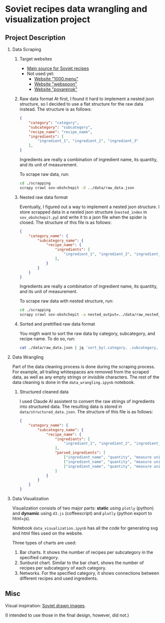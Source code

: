 # Soviet recipes data wrangling and visualization project

## Project Description

1. Data Scraping
    1. Target websites
        - [Main source for Soviet recipes](https://sov-obshchepit.ru/)
        - Not used yet:
            - [Website "1000.menu"](https://1000.menu/catalog/recepty-sovetskix-vremen)
            - [Website "webspoon"](https://webspoon.ru/cuisine/kuhnja-sssr)
            - [Website "povarenok"](https://www.povarenok.ru/recipes/kitchen/101/?sort=date_create_asc&order=desc)
    2. Raw data format
        At first, I found it hard to implement a nested json structure, so I decided to use a flat structure for the raw data instead. The structure is as follows:

        ```json
        {
            "category": "category",
            "subcategory": "subcategory",
            "recipe_name": "recipe_name",
            "ingredients": [
                "ingredient_1", "ingredient_2", "ingredient_3"
            ],
        }
        ```

        Ingredients are really a combination of ingredient name, its quantity, and its unit of measurement.

        To scrape raw data, run:

        ```bash
        cd ./scrapping
        scrapy crawl sov-obshchepit -O ../data/raw_data.json
        ```

    3. Nested raw data format

        Eventually, I figured out a way to implement a nested json structure. I store scrapped data in a nested json structure (`nested_index` in `sov_obshchepit.py`) and write it to a json file when the spider is closed. The structure of this file is as follows:

        ```json
        {
            "category_name": {
                "subcategory_name": {
                    "recipe_name": {
                        "ingredients": [
                            "ingredient_1", "ingredient_2", "ingredient_3"
                        ],
                    }
                }
            }
        }
        ```

        Ingredients are really a combination of ingredient name, its quantity, and its unit of measurement.

        To scrape raw data with nested structure, run:

        ```bash
        cd ./scrapping
        scrapy crawl sov-obshchepit -a nested_output=../data/raw_nested_data.json
        ```

    4. Sorted and prettified raw data format

        You migth want to sort the raw data by category, subcategory, and recipe name. To do so, run:

        ```bash
        cat ./data/raw_data.json | jq 'sort_by(.category, .subcategory, .recipe_name)' > ./data/raw_data_sorted.json
        ```

2. Data Wrangling

    Part of the data cleaning process is done during the scraping process. For example, all trailing whitespaces are removed from the scraped data, as well as any empty strings or invisible characters. The rest of the data cleaning is done in the `data_wrangling.ipynb` notebook.

    1. Structured cleaned data

        I used Claude AI assistent to convert the raw strings of ingredients into structured data. The resulting data is stored in `data/structured_data.json`. The structure of this file is as follows:

        ```json
        {
            "category_name": {
                "subcategory_name": {
                    "recipe_name": {
                        "ingredients": [
                            "ingredient_1", "ingredient_2", "ingredient_3"
                        ],
                        "parsed_ingredients": [
                            ["ingredient_name", "quantity", "measure units"],
                            ["ingredient_name", "quantity", "measure units"],
                            ["ingredient_name", "quantity", "measure units"]
                        ]
                    }
                }
            }
        }
        ```

3. Data Visualization

    Visualization consists of two major parts: **static** using `plotly` (python) and **dynamic** using `d3.js` (coffeescript) and `plotly` (python export to html+js).

    Notebook `data_visualization.ipynb` has all the code for generating svg and html files used on the website.

    Three types of charts are used:

    1. Bar charts. It shows the number of recipes per subcategory in the specified category.
    2. Sunburst chart. Similar to the bar chart, shows the number of recipes per subcategory of each category.
    3. Networks. For the specified category, it shows connections between different recipes and used ingredients.

## Misc

Visual inspiration: [Soviet drawn images](https://trip-for-the-soul.ru/foto/chto-gotovili-v-sssr-na-kazhdyj-den.html).

(I intended to use those in the final design, however, did not.)
